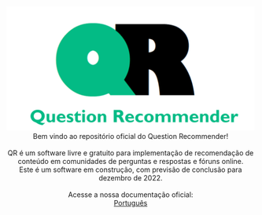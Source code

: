 <div align="center">
    <img src="./pictures/question-recommender-logo-v1.png" alt="Question Recommender">
</div>

<div align="center">
Bem vindo ao repositório oficial do Question Recommender!<br/>
<br/>
QR é um software livre e gratuito para implementação de recomendação de conteúdo em comunidades de perguntas e respostas e fóruns online.<br/>
Este é um software em construção, com previsão de conclusão para dezembro de 2022.<br/>
<br/>
Acesse a nossa documentação oficial:<br/>
<a href="./docs/portuguese">Português</a><br/>
</div>